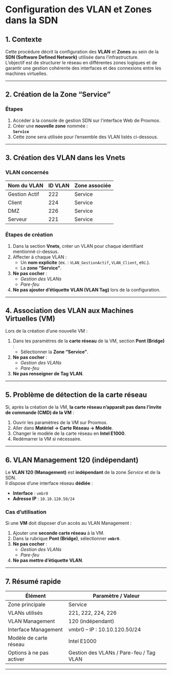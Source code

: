 # Configuration des VLAN et Zones dans la SDN

## 1. Contexte
Cette procédure décrit la configuration des **VLAN** et **Zones** au sein de la **SDN (Software Defined Network)** utilisée dans l’infrastructure.  
L’objectif est de structurer le réseau en différentes zones logiques et de garantir une gestion cohérente des interfaces et des connexions entre les machines virtuelles.

---

## 2. Création de la Zone “Service”

### Étapes
1. Accéder à la console de gestion SDN sur l'interface Web de Proxmox.
2. Créer une **nouvelle zone** nommée :  
   **`Service`**  
3. Cette zone sera utilisée pour l’ensemble des VLAN listés ci-dessous.

---

## 3. Création des VLAN dans les Vnets

### VLAN concernés
| Nom du VLAN     | ID VLAN | Zone associée |
|-----------------|----------|---------------|
| Gestion Actif   | 222      | Service       |
| Client          | 224      | Service       |
| DMZ             | 226      | Service       |
| Serveur         | 221      | Service       |

### Étapes de création
1. Dans la section **Vnets**, créer un VLAN pour chaque identifiant mentionné ci-dessus.  
2. Affecter à chaque VLAN :
   - Un **nom explicite** (ex. : `VLAN_GestionActif`, `VLAN_Client`, etc.).  
   - La **zone “Service”**.  
3. **Ne pas cocher** :
   - *Gestion des VLANs*  
   - *Pare-feu*  
4. **Ne pas ajouter d’étiquette VLAN (VLAN Tag)** lors de la configuration.

---

## 4. Association des VLAN aux Machines Virtuelles (VM)

Lors de la création d’une nouvelle VM :

1. Dans les paramètres de la **carte réseau** de la VM, section **Pont (Bridge)** :
    * Sélectionner la **Zone “Service”**.  
2. **Ne pas cocher** :
    * *Gestion des VLANs*  
    * *Pare-feu*   
3. **Ne pas renseigner de Tag VLAN**.  

---

## 5. Problème de détection de la carte réseau

Si, après la création de la VM, **la carte réseau n’apparaît pas dans l’invite de commande (CMD) de la VM** :

1. Ouvrir les paramètres de la VM sur Proxmox.  
2. Aller dans **Matériel → Carte Réseau → Modèle**.  
3. Changer le modèle de la carte réseau en **Intel E1000**.  
4. Redémarrer la VM si nécessaire.  

---

## 6. VLAN Management 120 (indépendant)

Le **VLAN 120 (Management)** est **indépendant** de la zone *Service* et de la SDN.  
Il dispose d’une interface réseau **dédiée** :  
- **Interface** : `vmbr0`  
- **Adresse IP** : `10.10.120.50/24`  

### Cas d’utilisation
Si une **VM** doit disposer d’un accès au VLAN Management :

1. Ajouter une **seconde carte réseau** à la VM.  
2. Dans la rubrique **Pont (Bridge)**, sélectionner **`vmbr0`**.  
3. **Ne pas cocher** :
    * *Gestion des VLANs*  
    * *Pare-feu*  
4. **Ne pas mettre d’étiquette VLAN**.  

---

## 7. Résumé rapide

| Élément                  | Paramètre / Valeur                     |
|--------------------------|----------------------------------------|
| Zone principale          | Service                                |
| VLANs utilisés           | 221, 222, 224, 226                     |
| VLAN Management          | 120 (indépendant)                      |
| Interface Management     | vmbr0 – IP : 10.10.120.50/24           |
| Modèle de carte réseau   | Intel E1000                            |
| Options à ne pas activer | Gestion des VLANs / Pare-feu / Tag VLAN |

---
